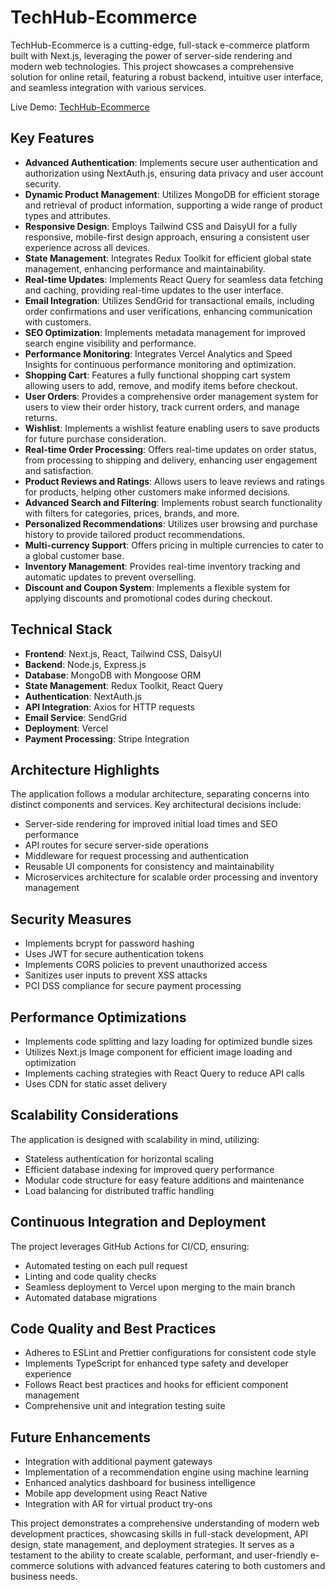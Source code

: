 # TechHub-Ecommerce

TechHub-Ecommerce is a cutting-edge, full-stack e-commerce platform built with Next.js, leveraging the power of server-side rendering and modern web technologies. This project showcases a comprehensive solution for online retail, featuring a robust backend, intuitive user interface, and seamless integration with various services.

Live Demo: [TechHub-Ecommerce](https://tech-hub-ak.vercel.app)

## Key Features

- **Advanced Authentication**: Implements secure user authentication and authorization using NextAuth.js, ensuring data privacy and user account security.
- **Dynamic Product Management**: Utilizes MongoDB for efficient storage and retrieval of product information, supporting a wide range of product types and attributes.
- **Responsive Design**: Employs Tailwind CSS and DaisyUI for a fully responsive, mobile-first design approach, ensuring a consistent user experience across all devices.
- **State Management**: Integrates Redux Toolkit for efficient global state management, enhancing performance and maintainability.
- **Real-time Updates**: Implements React Query for seamless data fetching and caching, providing real-time updates to the user interface.
- **Email Integration**: Utilizes SendGrid for transactional emails, including order confirmations and user verifications, enhancing communication with customers.
- **SEO Optimization**: Implements metadata management for improved search engine visibility and performance.
- **Performance Monitoring**: Integrates Vercel Analytics and Speed Insights for continuous performance monitoring and optimization.
- **Shopping Cart**: Features a fully functional shopping cart system allowing users to add, remove, and modify items before checkout.
- **User Orders**: Provides a comprehensive order management system for users to view their order history, track current orders, and manage returns.
- **Wishlist**: Implements a wishlist feature enabling users to save products for future purchase consideration.
- **Real-time Order Processing**: Offers real-time updates on order status, from processing to shipping and delivery, enhancing user engagement and satisfaction.
- **Product Reviews and Ratings**: Allows users to leave reviews and ratings for products, helping other customers make informed decisions.
- **Advanced Search and Filtering**: Implements robust search functionality with filters for categories, prices, brands, and more.
- **Personalized Recommendations**: Utilizes user browsing and purchase history to provide tailored product recommendations.
- **Multi-currency Support**: Offers pricing in multiple currencies to cater to a global customer base.
- **Inventory Management**: Provides real-time inventory tracking and automatic updates to prevent overselling.
- **Discount and Coupon System**: Implements a flexible system for applying discounts and promotional codes during checkout.

## Technical Stack

- **Frontend**: Next.js, React, Tailwind CSS, DaisyUI
- **Backend**: Node.js, Express.js
- **Database**: MongoDB with Mongoose ORM
- **State Management**: Redux Toolkit, React Query
- **Authentication**: NextAuth.js
- **API Integration**: Axios for HTTP requests
- **Email Service**: SendGrid
- **Deployment**: Vercel
- **Payment Processing**: Stripe Integration

## Architecture Highlights

The application follows a modular architecture, separating concerns into distinct components and services. Key architectural decisions include:

- Server-side rendering for improved initial load times and SEO performance
- API routes for secure server-side operations
- Middleware for request processing and authentication
- Reusable UI components for consistency and maintainability
- Microservices architecture for scalable order processing and inventory management

## Security Measures

- Implements bcrypt for password hashing
- Uses JWT for secure authentication tokens
- Implements CORS policies to prevent unauthorized access
- Sanitizes user inputs to prevent XSS attacks
- PCI DSS compliance for secure payment processing

## Performance Optimizations

- Implements code splitting and lazy loading for optimized bundle sizes
- Utilizes Next.js Image component for efficient image loading and optimization
- Implements caching strategies with React Query to reduce API calls
- Uses CDN for static asset delivery

## Scalability Considerations

The application is designed with scalability in mind, utilizing:

- Stateless authentication for horizontal scaling
- Efficient database indexing for improved query performance
- Modular code structure for easy feature additions and maintenance
- Load balancing for distributed traffic handling

## Continuous Integration and Deployment

The project leverages GitHub Actions for CI/CD, ensuring:

- Automated testing on each pull request
- Linting and code quality checks
- Seamless deployment to Vercel upon merging to the main branch
- Automated database migrations

## Code Quality and Best Practices

- Adheres to ESLint and Prettier configurations for consistent code style
- Implements TypeScript for enhanced type safety and developer experience
- Follows React best practices and hooks for efficient component management
- Comprehensive unit and integration testing suite

## Future Enhancements

- Integration with additional payment gateways
- Implementation of a recommendation engine using machine learning
- Enhanced analytics dashboard for business intelligence
- Mobile app development using React Native
- Integration with AR for virtual product try-ons

This project demonstrates a comprehensive understanding of modern web development practices, showcasing skills in full-stack development, API design, state management, and deployment strategies. It serves as a testament to the ability to create scalable, performant, and user-friendly e-commerce solutions with advanced features catering to both customers and business needs.